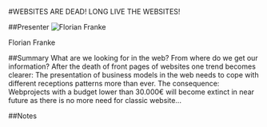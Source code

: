 #WEBSITES ARE DEAD! LONG LIVE THE WEBSITES!

##Presenter
![Florian Franke ](https://raw.githubusercontent.com/avarx/T3CON16/master/Presenter/Florian_Franke.png)

Florian Franke

##Summary
What are we looking for in the web? From where do we get our information? After the death of front pages of websites one trend becomes clearer: The presentation of business models in the web needs to cope with different receptions patterns more than ever. The consequence: Webprojects with a budget lower than 30.000€ will become extinct in near future as there is no more need for classic website...

##Notes